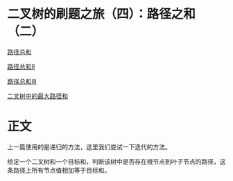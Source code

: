 # 二叉树的刷题之旅（四）：路径之和（二）
[路径总和](https://leetcode-cn.com/problems/path-sum/)

[路径总和II](https://leetcode-cn.com/problems/path-sum-ii/)

[路径总和III](https://leetcode-cn.com/problems/path-sum-iii/)

[二叉树中的最大路径和](https://leetcode-cn.com/problems/binary-tree-maximum-path-sum/)

# 正文

上一篇使用的是递归的方法，这里我们尝试一下迭代的方法。

给定一个二叉树和一个目标和，判断该树中是否存在根节点到叶子节点的路径，这条路径上所有节点值相加等于目标和。



